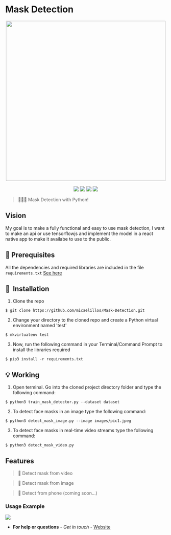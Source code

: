 # Mask Detection

<p align=center>
    <img src="https://i.imgur.com/zmyt4Eu.png" width=500>
  <br>
   <br>
  <img src="https://img.shields.io/badge/License-MIT-yellow.svg">
<img src="https://img.shields.io/badge/License-Apache%202.0-blue.svg">
  <img src="https://img.shields.io/badge/Mask-Detection-brightgreen">
    <img src="https://img.shields.io/badge/python-tensorflow-red">
</p>

> 👩🏽‍💻 Mask Detection with Python!
## Vision
My goal is to make a fully functional and easy to use mask detection, I want to make an api or use tensorflowjs and implement the model in a react native app to make it availabe to use to the public.


## :key: Prerequisites

All the dependencies and required libraries are included in the file <code>requirements.txt</code> [See here](https://github.com/micaelillos/Mask-Detection/blob/master/requirements.txt)

## 🚀&nbsp; Installation
1. Clone the repo
```
$ git clone https://github.com/micaelillos/Mask-Detection.git
```

2. Change your directory to the cloned repo and create a Python virtual environment named 'test'
```
$ mkvirtualenv test
```

3. Now, run the following command in your Terminal/Command Prompt to install the libraries required
```
$ pip3 install -r requirements.txt
```

## :bulb: Working

1. Open terminal. Go into the cloned project directory folder and type the following command:
```
$ python3 train_mask_detector.py --dataset dataset
```

2. To detect face masks in an image type the following command: 
```
$ python3 detect_mask_image.py --image images/pic1.jpeg
```

3. To detect face masks in real-time video streams type the following command:
```
$ python3 detect_mask_video.py 
```
## Features
> 📌 Detect mask from video

> 📌 Detect mask from image

> 📌 Detect from phone (coming soon...)


### Usage Example

<img src="https://i.imgur.com/MZ0pAUg.jpg"/>


* **For help or questions** - *Get in touch* - <a href="https://micaelil.com"> Website </a>


